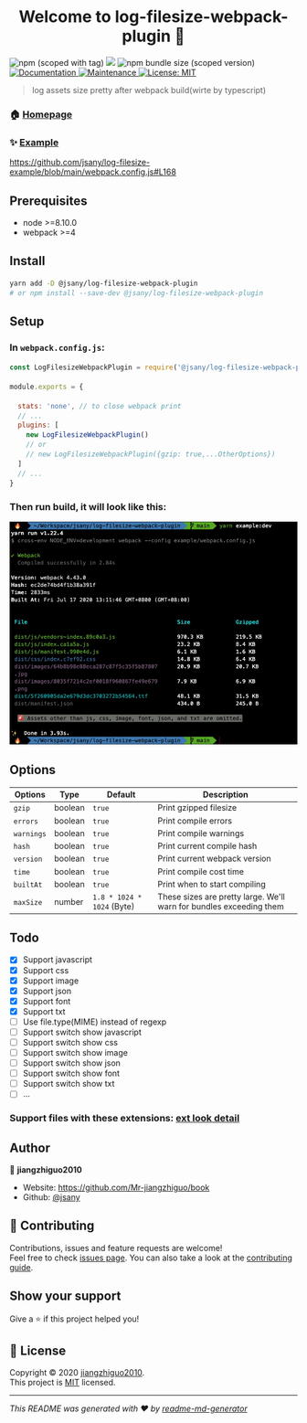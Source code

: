 <h1 align="center">Welcome to log-filesize-webpack-plugin 👋</h1>
<p>
  <img alt="npm (scoped with tag)" src="https://img.shields.io/npm/v/@jsany/log-filesize-webpack-plugin/latest">
  <img src="https://img.shields.io/badge/node-%3E%3D8.10.0-blue.svg" />
  <img alt="npm bundle size (scoped version)" src="https://img.shields.io/bundlephobia/minzip/@jsany/log-filesize-webpack-plugin/latest">
  <a href="https://github.com/jsany/log-filesize-webpack-plugin#readme" target="_blank">
    <img alt="Documentation" src="https://img.shields.io/badge/documentation-yes-brightgreen.svg" />
  </a>
  <a href="https://github.com/jsany/log-filesize-webpack-plugin/graphs/commit-activity" target="_blank">
    <img alt="Maintenance" src="https://img.shields.io/badge/Maintained%3F-yes-green.svg" />
  </a>
  <a href="https://github.com/jsany/log-filesize-webpack-plugin/blob/main/LICENSE" target="_blank">
    <img alt="License: MIT" src="https://img.shields.io/badge/License-MIT-yellow.svg" target="_blank" />
  </a>
</p>

> log assets size pretty after webpack build(wirte by typescript)

### 🏠 [Homepage](https://github.com/jsany/log-filesize-webpack-plugin#readme)

### ✨ [Example](https://github.com/jsany/log-filesize-example)

<https://github.com/jsany/log-filesize-example/blob/main/webpack.config.js#L168>

## Prerequisites

- node >=8.10.0
- webpack >=4

## Install

```sh
yarn add -D @jsany/log-filesize-webpack-plugin
# or npm install --save-dev @jsany/log-filesize-webpack-plugin
```

## Setup

### In `webpack.config.js`:

```js
const LogFilesizeWebpackPlugin = require('@jsany/log-filesize-webpack-plugin');

module.exports = {

  stats: 'none', // to close webpack print
  // ...
  plugins: [
    new LogFilesizeWebpackPlugin()
    // or
    // new LogFilesizeWebpackPlugin({gzip: true,...OtherOptions})
  ]
  // ...
}
```

### Then run build, it will look like this:

![example](screenshots/example.png)

## Options

| Options    | Type    | Default                    | Description                                                         |
| ---------- | ------- | -------------------------- | ------------------------------------------------------------------- |
| `gzip`     | boolean | `true`                     | Print gzipped filesize                                              |
| `errors`   | boolean | `true`                     | Print compile errors                                                |
| `warnings` | boolean | `true`                     | Print compile warnings                                              |
| `hash`     | boolean | `true`                     | Print current compile hash                                          |
| `version`  | boolean | `true`                     | Print current webpack version                                       |
| `time`     | boolean | `true`                     | Print compile cost time                                             |
| `builtAt`  | boolean | `true`                     | Print when to start compiling                                       |
| `maxSize`  | number  | `1.8 * 1024 * 1024` (Byte) | These sizes are pretty large. We'll warn for bundles exceeding them |

## Todo

- [x] Support javascript
- [x] Support css
- [x] Support image
- [x] Support json
- [x] Support font
- [x] Support txt
- [ ] Use file.type(MIME) instead of regexp
- [ ] Support switch show javascript
- [ ] Support switch show css
- [ ] Support switch show image
- [ ] Support switch show json
- [ ] Support switch show font
- [ ] Support switch show txt
- [ ] ...

### Support files with these extensions: [ext look detail](./src/helper/fileType.ts)

## Author

👤 **jiangzhiguo2010**

- Website: <https://github.com/Mr-jiangzhiguo/book>
- Github: [@jsany](https://github.com/jsany)

## 🤝 Contributing

Contributions, issues and feature requests are welcome!<br />Feel free to check [issues page](https://github.com/jsany/log-filesize-webpack-plugin/issues). You can also take a look at the [contributing guide](https://github.com/jsany/log-filesize-webpack-plugin/blob/main/CONTRIBUTING.md).

## Show your support

Give a ⭐️ if this project helped you!

## 📝 License

Copyright © 2020 [jiangzhiguo2010](https://github.com/jsany).<br />
This project is [MIT](https://github.com/jsany/log-filesize-webpack-plugin/blob/main/LICENSE) licensed.

---

_This README was generated with ❤️ by [readme-md-generator](https://github.com/kefranabg/readme-md-generator)_
